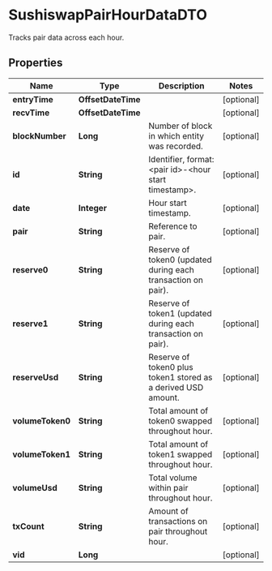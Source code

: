 

# SushiswapPairHourDataDTO

Tracks pair data across each hour.

## Properties

| Name | Type | Description | Notes |
|------------ | ------------- | ------------- | -------------|
|**entryTime** | **OffsetDateTime** |  |  [optional] |
|**recvTime** | **OffsetDateTime** |  |  [optional] |
|**blockNumber** | **Long** | Number of block in which entity was recorded. |  [optional] |
|**id** | **String** | Identifier, format: &lt;pair id&gt;-&lt;hour start timestamp&gt;. |  [optional] |
|**date** | **Integer** | Hour start timestamp. |  [optional] |
|**pair** | **String** | Reference to pair. |  [optional] |
|**reserve0** | **String** | Reserve of token0 (updated during each transaction on pair). |  [optional] |
|**reserve1** | **String** | Reserve of token1 (updated during each transaction on pair). |  [optional] |
|**reserveUsd** | **String** | Reserve of token0 plus token1 stored as a derived USD amount. |  [optional] |
|**volumeToken0** | **String** | Total amount of token0 swapped throughout hour. |  [optional] |
|**volumeToken1** | **String** | Total amount of token1 swapped throughout hour. |  [optional] |
|**volumeUsd** | **String** | Total volume within pair throughout hour. |  [optional] |
|**txCount** | **String** | Amount of transactions on pair throughout hour. |  [optional] |
|**vid** | **Long** |  |  [optional] |



